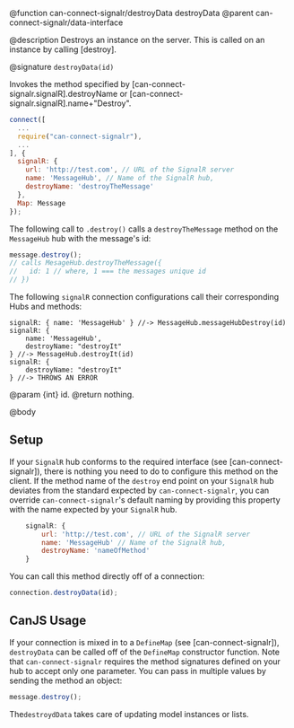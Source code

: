 @function can-connect-signalr/destroyData destroyData
@parent can-connect-signalr/data-interface

@description Destroys an instance on the server.  This is called on an instance by calling [destroy].

@signature `destroyData(id)`

Invokes the method specified by [can-connect-signalr.signalR].destroyName or
[can-connect-signalr.signalR].name+"Destroy".

```js
connect([
  ...
  require("can-connect-signalr"),
  ...
], {
  signalR: {
    url: 'http://test.com', // URL of the SignalR server
    name: 'MessageHub', // Name of the SignalR hub,
    destroyName: 'destroyTheMessage'
  },
  Map: Message
});

```

The following call to `.destroy()` calls a `destroyTheMessage` method on the `MessageHub` hub with the message's id:

```js
message.destroy();
// calls MesageHub.destroyTheMessage({
//   id: 1 // where, 1 === the messages unique id
// })
```

The following `signalR` connection configurations call their corresponding Hubs and methods:

```
signalR: { name: 'MessageHub' } //-> MessageHub.messageHubDestroy(id)
signalR: {
    name: 'MessageHub',
    destroyName: "destroyIt"
} //-> MessageHub.destroyIt(id)
signalR: {
    destroyName: "destroyIt"
} //-> THROWS AN ERROR
```

@param {int} id.
@return nothing.


@body

## Setup

If your `SignalR` hub conforms to the required interface (see [can-connect-signalr]), there is nothing you need to
do to configure this method on the client. If the method name of the `destroy` end point on your `SignalR` hub deviates from
the standard expected by `can-connect-signalr`, you can override `can-connect-signalr`'s default naming by providing
this property with the name expected by your `SignalR` hub.

```js
    signalR: {
        url: 'http://test.com', // URL of the SignalR server
        name: 'MessageHub' // Name of the SignalR hub,
        destroyName: 'nameOfMethod'
    }
```

You can call this method directly off of a connection:

```js
connection.destroyData(id);
```

## CanJS Usage

If your connection is mixed in to a `DefineMap` (see [can-connect-signalr]), `destroyData` can be called off of the
`DefineMap` constructor function. Note that `can-connect-signalr` requires the method signatures
defined on your hub to accept only one parameter. You can pass in multiple values by sending the method
an object:

```js
message.destroy();
```

The`destroydData` takes care of updating model instances or lists.
